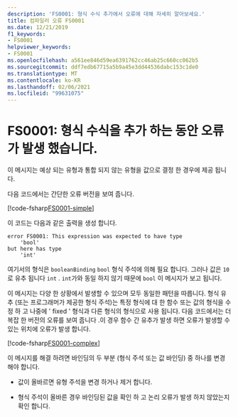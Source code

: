 ```yaml
---
description: 'FS0001: 형식 수식 추가에서 오류에 대해 자세히 알아보세요.'
title: 컴파일러 오류 FS0001
ms.date: 12/21/2019
f1_keywords:
- FS0001
helpviewer_keywords:
- FS0001
ms.openlocfilehash: a561ee846d59ea6391762cc46ab25c660cc062b5
ms.sourcegitcommit: ddf7edb67715a5b9a45e3dd44536dabc153c1de0
ms.translationtype: MT
ms.contentlocale: ko-KR
ms.lasthandoff: 02/06/2021
ms.locfileid: "99631075"
---
```

# <a name="fs0001-error-from-adding-type-equation"></a>FS0001: 형식 수식을 추가 하는 동안 오류가 발생 했습니다.

이 메시지는 예상 되는 유형과 통합 되지 않는 유형을 값으로 결정 한 경우에 제공 됩니다.

다음 코드에서는 간단한 오류 버전을 보여 줍니다.

[!code-fsharp[FS0001-simple](~/samples/snippets/fsharp/compiler-messages/fs0001.fsx#L2)]

이 코드는 다음과 같은 출력을 생성 합니다.

```text
error FS0001: This expression was expected to have type
    'bool'
but here has type
    'int'
```

여기서의 형식은 `booleanBinding` `bool` 형식 주석에 의해 필요 합니다. 그러나 값은 `10` 로 유추 됩니다 `int` . `int`가와 동일 하지 않기 때문에 `bool` 이 메시지가 보고 됩니다.

이 메시지는 다양 한 상황에서 발생할 수 있으며 모두 동일한 패턴을 따릅니다. 형식 유추 (또는 프로그래머가 제공한 형식 주석)는 특정 형식에 대 한 함수 또는 값의 형식을 수정 하 고 나중에 ' fixed ' 형식과 다른 형식의 형식으로 사용 됩니다.  다음 코드에서는 더 복잡 한 버전의 오류를 보여 줍니다 .이 경우 함수 간 유추가 발생 하면 오류가 발생할 수 있는 위치에 오류가 발생 합니다.

[!code-fsharp[FS0001-complex](~/samples/snippets/fsharp/compiler-messages/fs0001.fsx#L5-L26)]

이 메시지를 해결 하려면 바인딩의 두 부분 (형식 주석 또는 값 바인딩) 중 하나를 변경 해야 합니다.

- 값이 올바르면 유형 주석을 변경 하거나 제거 합니다.

- 형식 주석이 올바른 경우 바인딩된 값을 확인 하 고 논리 오류가 발생 하지 않았는지 확인 합니다.
